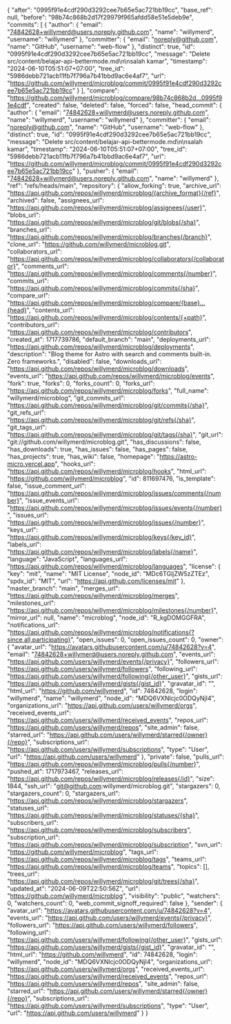 {
  "after": "0995f91e4cdf290d3292cee7b65e5ac721bb19cc",
  "base_ref": null,
  "before": "98b74c868b2d17f29979f965afdd58e51e5deb9e",
  "commits": [
    {
      "author": {
        "email": "74842628+willymerd@users.noreply.github.com",
        "name": "willymerd",
        "username": "willymerd"
      },
      "committer": {
        "email": "noreply@github.com",
        "name": "GitHub",
        "username": "web-flow"
      },
      "distinct": true,
      "id": "0995f91e4cdf290d3292cee7b65e5ac721bb19cc",
      "message": "Delete src/content/belajar-api-bettermode.md\n\nsalah kamar",
      "timestamp": "2024-06-10T05:51:07+07:00",
      "tree_id": "5986debb721acb11fb7f796a7b41bbd9ac6e4af7",
      "url": "https://github.com/willymerd/microblog/commit/0995f91e4cdf290d3292cee7b65e5ac721bb19cc"
    }
  ],
  "compare": "https://github.com/willymerd/microblog/compare/98b74c868b2d...0995f91e4cdf",
  "created": false,
  "deleted": false,
  "forced": false,
  "head_commit": {
    "author": {
      "email": "74842628+willymerd@users.noreply.github.com",
      "name": "willymerd",
      "username": "willymerd"
    },
    "committer": {
      "email": "noreply@github.com",
      "name": "GitHub",
      "username": "web-flow"
    },
    "distinct": true,
    "id": "0995f91e4cdf290d3292cee7b65e5ac721bb19cc",
    "message": "Delete src/content/belajar-api-bettermode.md\n\nsalah kamar",
    "timestamp": "2024-06-10T05:51:07+07:00",
    "tree_id": "5986debb721acb11fb7f796a7b41bbd9ac6e4af7",
    "url": "https://github.com/willymerd/microblog/commit/0995f91e4cdf290d3292cee7b65e5ac721bb19cc"
  },
  "pusher": {
    "email": "74842628+willymerd@users.noreply.github.com",
    "name": "willymerd"
  },
  "ref": "refs/heads/main",
  "repository": {
    "allow_forking": true,
    "archive_url": "https://api.github.com/repos/willymerd/microblog/{archive_format}{/ref}",
    "archived": false,
    "assignees_url": "https://api.github.com/repos/willymerd/microblog/assignees{/user}",
    "blobs_url": "https://api.github.com/repos/willymerd/microblog/git/blobs{/sha}",
    "branches_url": "https://api.github.com/repos/willymerd/microblog/branches{/branch}",
    "clone_url": "https://github.com/willymerd/microblog.git",
    "collaborators_url": "https://api.github.com/repos/willymerd/microblog/collaborators{/collaborator}",
    "comments_url": "https://api.github.com/repos/willymerd/microblog/comments{/number}",
    "commits_url": "https://api.github.com/repos/willymerd/microblog/commits{/sha}",
    "compare_url": "https://api.github.com/repos/willymerd/microblog/compare/{base}...{head}",
    "contents_url": "https://api.github.com/repos/willymerd/microblog/contents/{+path}",
    "contributors_url": "https://api.github.com/repos/willymerd/microblog/contributors",
    "created_at": 1717739786,
    "default_branch": "main",
    "deployments_url": "https://api.github.com/repos/willymerd/microblog/deployments",
    "description": "Blog theme for Astro with search and comments built-in. Zero frameworks.",
    "disabled": false,
    "downloads_url": "https://api.github.com/repos/willymerd/microblog/downloads",
    "events_url": "https://api.github.com/repos/willymerd/microblog/events",
    "fork": true,
    "forks": 0,
    "forks_count": 0,
    "forks_url": "https://api.github.com/repos/willymerd/microblog/forks",
    "full_name": "willymerd/microblog",
    "git_commits_url": "https://api.github.com/repos/willymerd/microblog/git/commits{/sha}",
    "git_refs_url": "https://api.github.com/repos/willymerd/microblog/git/refs{/sha}",
    "git_tags_url": "https://api.github.com/repos/willymerd/microblog/git/tags{/sha}",
    "git_url": "git://github.com/willymerd/microblog.git",
    "has_discussions": false,
    "has_downloads": true,
    "has_issues": false,
    "has_pages": false,
    "has_projects": true,
    "has_wiki": false,
    "homepage": "https://astro-micro.vercel.app",
    "hooks_url": "https://api.github.com/repos/willymerd/microblog/hooks",
    "html_url": "https://github.com/willymerd/microblog",
    "id": 811697476,
    "is_template": false,
    "issue_comment_url": "https://api.github.com/repos/willymerd/microblog/issues/comments{/number}",
    "issue_events_url": "https://api.github.com/repos/willymerd/microblog/issues/events{/number}",
    "issues_url": "https://api.github.com/repos/willymerd/microblog/issues{/number}",
    "keys_url": "https://api.github.com/repos/willymerd/microblog/keys{/key_id}",
    "labels_url": "https://api.github.com/repos/willymerd/microblog/labels{/name}",
    "language": "JavaScript",
    "languages_url": "https://api.github.com/repos/willymerd/microblog/languages",
    "license": {
      "key": "mit",
      "name": "MIT License",
      "node_id": "MDc6TGljZW5zZTEz",
      "spdx_id": "MIT",
      "url": "https://api.github.com/licenses/mit"
    },
    "master_branch": "main",
    "merges_url": "https://api.github.com/repos/willymerd/microblog/merges",
    "milestones_url": "https://api.github.com/repos/willymerd/microblog/milestones{/number}",
    "mirror_url": null,
    "name": "microblog",
    "node_id": "R_kgDOMGGFRA",
    "notifications_url": "https://api.github.com/repos/willymerd/microblog/notifications{?since,all,participating}",
    "open_issues": 0,
    "open_issues_count": 0,
    "owner": {
      "avatar_url": "https://avatars.githubusercontent.com/u/74842628?v=4",
      "email": "74842628+willymerd@users.noreply.github.com",
      "events_url": "https://api.github.com/users/willymerd/events{/privacy}",
      "followers_url": "https://api.github.com/users/willymerd/followers",
      "following_url": "https://api.github.com/users/willymerd/following{/other_user}",
      "gists_url": "https://api.github.com/users/willymerd/gists{/gist_id}",
      "gravatar_id": "",
      "html_url": "https://github.com/willymerd",
      "id": 74842628,
      "login": "willymerd",
      "name": "willymerd",
      "node_id": "MDQ6VXNlcjc0ODQyNjI4",
      "organizations_url": "https://api.github.com/users/willymerd/orgs",
      "received_events_url": "https://api.github.com/users/willymerd/received_events",
      "repos_url": "https://api.github.com/users/willymerd/repos",
      "site_admin": false,
      "starred_url": "https://api.github.com/users/willymerd/starred{/owner}{/repo}",
      "subscriptions_url": "https://api.github.com/users/willymerd/subscriptions",
      "type": "User",
      "url": "https://api.github.com/users/willymerd"
    },
    "private": false,
    "pulls_url": "https://api.github.com/repos/willymerd/microblog/pulls{/number}",
    "pushed_at": 1717973467,
    "releases_url": "https://api.github.com/repos/willymerd/microblog/releases{/id}",
    "size": 1844,
    "ssh_url": "git@github.com:willymerd/microblog.git",
    "stargazers": 0,
    "stargazers_count": 0,
    "stargazers_url": "https://api.github.com/repos/willymerd/microblog/stargazers",
    "statuses_url": "https://api.github.com/repos/willymerd/microblog/statuses/{sha}",
    "subscribers_url": "https://api.github.com/repos/willymerd/microblog/subscribers",
    "subscription_url": "https://api.github.com/repos/willymerd/microblog/subscription",
    "svn_url": "https://github.com/willymerd/microblog",
    "tags_url": "https://api.github.com/repos/willymerd/microblog/tags",
    "teams_url": "https://api.github.com/repos/willymerd/microblog/teams",
    "topics": [],
    "trees_url": "https://api.github.com/repos/willymerd/microblog/git/trees{/sha}",
    "updated_at": "2024-06-09T22:50:56Z",
    "url": "https://github.com/willymerd/microblog",
    "visibility": "public",
    "watchers": 0,
    "watchers_count": 0,
    "web_commit_signoff_required": false
  },
  "sender": {
    "avatar_url": "https://avatars.githubusercontent.com/u/74842628?v=4",
    "events_url": "https://api.github.com/users/willymerd/events{/privacy}",
    "followers_url": "https://api.github.com/users/willymerd/followers",
    "following_url": "https://api.github.com/users/willymerd/following{/other_user}",
    "gists_url": "https://api.github.com/users/willymerd/gists{/gist_id}",
    "gravatar_id": "",
    "html_url": "https://github.com/willymerd",
    "id": 74842628,
    "login": "willymerd",
    "node_id": "MDQ6VXNlcjc0ODQyNjI4",
    "organizations_url": "https://api.github.com/users/willymerd/orgs",
    "received_events_url": "https://api.github.com/users/willymerd/received_events",
    "repos_url": "https://api.github.com/users/willymerd/repos",
    "site_admin": false,
    "starred_url": "https://api.github.com/users/willymerd/starred{/owner}{/repo}",
    "subscriptions_url": "https://api.github.com/users/willymerd/subscriptions",
    "type": "User",
    "url": "https://api.github.com/users/willymerd"
  }
}